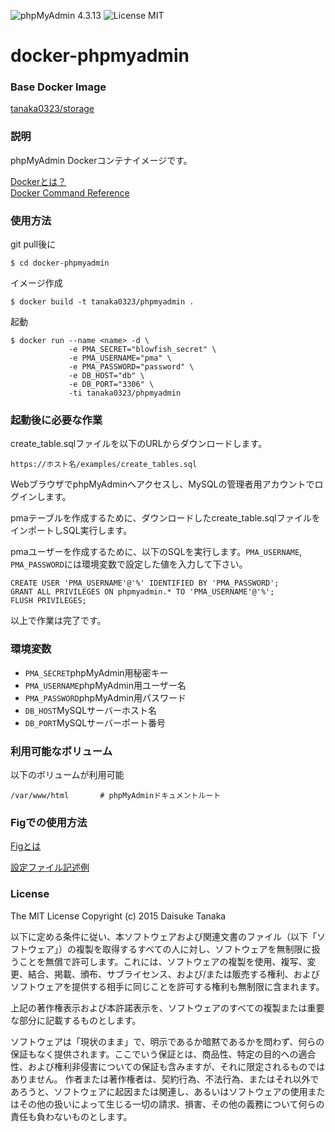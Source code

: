 ![phpMyAdmin 4.3.13](https://img.shields.io/badge/phpMyAdmin-4.3.13-brightgreen.svg) ![License MIT](https://img.shields.io/badge/license-MIT-blue.svg)

# docker-phpmyadmin

### Base Docker Image

[tanaka0323/storage](https://bitbucket.org/tanaka0323/docker-storage)

### 説明

phpMyAdmin Dockerコンテナイメージです。

[Dockerとは？](https://docs.docker.com/)  
[Docker Command Reference](https://docs.docker.com/reference/commandline/cli/)

### 使用方法

git pull後に

    $ cd docker-phpmyadmin

イメージ作成

    $ docker build -t tanaka0323/phpmyadmin .

起動

    $ docker run --name <name> -d \
                 -e PMA_SECRET="blowfish_secret" \
                 -e PMA_USERNAME="pma" \
                 -e PMA_PASSWORD="password" \
                 -e DB_HOST="db" \
                 -e DB_PORT="3306" \
                 -ti tanaka0323/phpmyadmin

### 起動後に必要な作業

create_table.sqlファイルを以下のURLからダウンロードします。

    https://ホスト名/examples/create_tables.sql

WebブラウザでphpMyAdminへアクセスし、MySQLの管理者用アカウントでログインします。

pmaテーブルを作成するために、ダウンロードしたcreate_table.sqlファイルをインポートしSQL実行します。

pmaユーザーを作成するために、以下のSQLを実行します。<code>PMA_USERNAME</code>, <code>PMA_PASSWORD</code>には環境変数で設定した値を入力して下さい。

    CREATE USER 'PMA_USERNAME'@'%' IDENTIFIED BY 'PMA_PASSWORD';
    GRANT ALL PRIVILEGES ON phpmyadmin.* TO 'PMA_USERNAME'@'%';
    FLUSH PRIVILEGES;

以上で作業は完了です。

### 環境変数

- <code>PMA_SECRET</code>phpMyAdmin用秘密キー
- <code>PMA_USERNAME</code>phpMyAdmin用ユーザー名
- <code>PMA_PASSWORD</code>phpMyAdmin用パスワード
- <code>DB_HOST</code>MySQLサーバーホスト名
- <code>DB_PORT</code>MySQLサーバーポート番号

### 利用可能なボリューム

以下のボリュームが利用可能

    /var/www/html       # phpMyAdminドキュメントルート

### Figでの使用方法

[Figとは](http://www.fig.sh/)  

[設定ファイル記述例](https://bitbucket.org/tanaka0323/fig-examples)

### License

The MIT License
Copyright (c) 2015 Daisuke Tanaka

以下に定める条件に従い、本ソフトウェアおよび関連文書のファイル（以下「ソフトウェア」）の複製を取得するすべての人に対し、ソフトウェアを無制限に扱うことを無償で許可します。これには、ソフトウェアの複製を使用、複写、変更、結合、掲載、頒布、サブライセンス、および/または販売する権利、およびソフトウェアを提供する相手に同じことを許可する権利も無制限に含まれます。

上記の著作権表示および本許諾表示を、ソフトウェアのすべての複製または重要な部分に記載するものとします。

ソフトウェアは「現状のまま」で、明示であるか暗黙であるかを問わず、何らの保証もなく提供されます。ここでいう保証とは、商品性、特定の目的への適合性、および権利非侵害についての保証も含みますが、それに限定されるものではありません。 作者または著作権者は、契約行為、不法行為、またはそれ以外であろうと、ソフトウェアに起因または関連し、あるいはソフトウェアの使用またはその他の扱いによって生じる一切の請求、損害、その他の義務について何らの責任も負わないものとします。